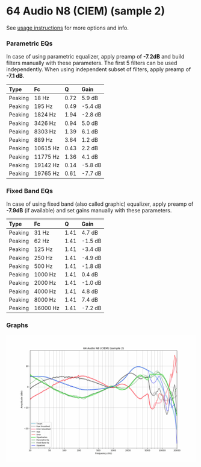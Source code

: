 # 64 Audio N8 (CIEM) (sample 2)
See [usage instructions](https://github.com/jaakkopasanen/AutoEq#usage) for more options and info.

### Parametric EQs
In case of using parametric equalizer, apply preamp of **-7.2dB** and build filters manually
with these parameters. The first 5 filters can be used independently.
When using independent subset of filters, apply preamp of **-7.1 dB**.

| Type    | Fc       |    Q | Gain    |
|:--------|:---------|:-----|:--------|
| Peaking | 18 Hz    | 0.72 | 5.9 dB  |
| Peaking | 195 Hz   | 0.49 | -5.4 dB |
| Peaking | 1824 Hz  | 1.94 | -2.8 dB |
| Peaking | 3426 Hz  | 0.94 | 5.0 dB  |
| Peaking | 8303 Hz  | 1.39 | 6.1 dB  |
| Peaking | 889 Hz   | 3.64 | 1.2 dB  |
| Peaking | 10615 Hz | 0.43 | 2.2 dB  |
| Peaking | 11775 Hz | 1.36 | 4.1 dB  |
| Peaking | 19142 Hz | 0.14 | -5.8 dB |
| Peaking | 19765 Hz | 0.61 | -7.7 dB |

### Fixed Band EQs
In case of using fixed band (also called graphic) equalizer, apply preamp of **-7.9dB**
(if available) and set gains manually with these parameters.

| Type    | Fc       |    Q | Gain    |
|:--------|:---------|:-----|:--------|
| Peaking | 31 Hz    | 1.41 | 4.7 dB  |
| Peaking | 62 Hz    | 1.41 | -1.5 dB |
| Peaking | 125 Hz   | 1.41 | -3.4 dB |
| Peaking | 250 Hz   | 1.41 | -4.9 dB |
| Peaking | 500 Hz   | 1.41 | -1.8 dB |
| Peaking | 1000 Hz  | 1.41 | 0.4 dB  |
| Peaking | 2000 Hz  | 1.41 | -1.0 dB |
| Peaking | 4000 Hz  | 1.41 | 4.8 dB  |
| Peaking | 8000 Hz  | 1.41 | 7.4 dB  |
| Peaking | 16000 Hz | 1.41 | -7.2 dB |

### Graphs
![](./64%20Audio%20N8%20(CIEM)%20(sample%202).png)